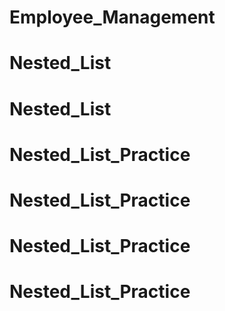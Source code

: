 # Employee_Management
# Nested_List
# Nested_List
# Nested_List_Practice
# Nested_List_Practice
# Nested_List_Practice
# Nested_List_Practice
